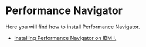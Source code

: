 # Performance Navigator

Here you will find how to install Performance Navigator.

 - [Installing Performance Navigator on IBM i.]()

